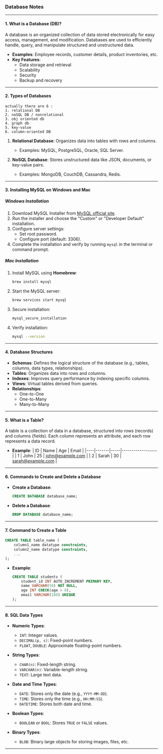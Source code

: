 ### **Database Notes**

---

#### **1. What is a Database (DB)?**
A database is an organized collection of data stored electronically for easy access, management, and modification. Databases are used to efficiently handle, query, and manipulate structured and unstructured data. 

- **Examples**: Employee records, customer details, product inventories, etc.
- **Key Features**:
  - Data storage and retrieval
  - Scalability
  - Security
  - Backup and recovery

---

#### **2. Types of Databases**
```
actually there are 6 : 
1. relational DB
2. noSQL DB / nonrelational
3. obj oriented db 
4. graph db
5. key-value
6. column-oriented DB
```

1. **Relational Database**: Organizes data into tables with rows and columns. 
   - Examples: MySQL, PostgreSQL, Oracle, SQL Server.
   
2. **NoSQL Database**: Stores unstructured data like JSON, documents, or key-value pairs.
   - Examples: MongoDB, CouchDB, Cassandra, Redis.



---

#### **3. Installing MySQL on Windows and Mac**
##### **Windows Installation**
1. Download MySQL Installer from [MySQL official site](https://dev.mysql.com/downloads/installer/).
2. Run the installer and choose the "Custom" or "Developer Default" installation.
3. Configure server settings:
   - Set root password.
   - Configure port (default: 3306).
4. Complete the installation and verify by running `mysql` in the terminal or command prompt.

##### **Mac Installation**
1. Install MySQL using **Homebrew**:
   ```bash
   brew install mysql
   ```
2. Start the MySQL server:
   ```bash
   brew services start mysql
   ```
3. Secure installation:
   ```bash
   mysql_secure_installation
   ```
4. Verify installation:
   ```bash
   mysql --version
   ```

---

#### **4. Database Structures**
- **Schemas**: Defines the logical structure of the database (e.g., tables, columns, data types, relationships).
- **Tables**: Organizes data into rows and columns.
- **Indexes**: Improves query performance by indexing specific columns.
- **Views**: Virtual tables derived from queries.
- **Relationships**:
  - One-to-One
  - One-to-Many
  - Many-to-Many

---

#### **5. What is a Table?**
A table is a collection of data in a database, structured into rows (records) and columns (fields). Each column represents an attribute, and each row represents a data record.

- **Example**:
  | ID | Name  | Age | Email            |
  |----|-------|-----|------------------|
  | 1  | John  | 25  | john@example.com |
  | 2  | Sarah | 30  | sarah@example.com |

---

#### **6. Commands to Create and Delete a Database**
- **Create a Database**:
  ```sql
  CREATE DATABASE database_name;
  ```
- **Delete a Database**:
  ```sql
  DROP DATABASE database_name;
  ```

---

#### **7. Command to Create a Table**
```sql
CREATE TABLE table_name (
    column1_name datatype constraints,
    column2_name datatype constraints,
    ...
);
```
- **Example**:
  ```sql
  CREATE TABLE students (
      student_id INT AUTO_INCREMENT PRIMARY KEY,
      name VARCHAR(50) NOT NULL,
      age INT CHECK(age > 0),
      email VARCHAR(100) UNIQUE
  );
  ```

---

#### **8. SQL Data Types**
- **Numeric Types**:
  - `INT`: Integer values.
  - `DECIMAL(p, s)`: Fixed-point numbers.
  - `FLOAT`, `DOUBLE`: Approximate floating-point numbers.

- **String Types**:
  - `CHAR(n)`: Fixed-length string.
  - `VARCHAR(n)`: Variable-length string.
  - `TEXT`: Large text data.

- **Date and Time Types**:
  - `DATE`: Stores only the date (e.g., `YYYY-MM-DD`).
  - `TIME`: Stores only the time (e.g., `HH:MM:SS`).
  - `DATETIME`: Stores both date and time.

- **Boolean Types**:
  - `BOOLEAN` or `BOOL`: Stores `TRUE` or `FALSE` values.

- **Binary Types**:
  - `BLOB`: Binary large objects for storing images, files, etc.

---
